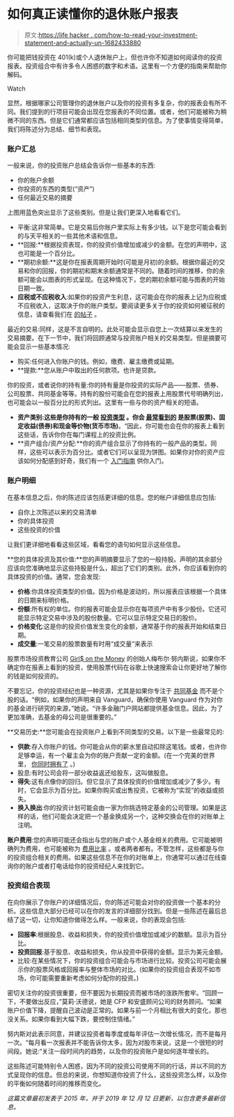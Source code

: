 # 如何真正读懂你的退休账户报表

> 原文:[https://life hacker . com/how-to-read-your-investment-statement-and-actually-un-1682433880](https://lifehacker.com/how-to-read-your-investment-statements-and-actually-un-1682433880)

你可能把钱投资在 401(k)或个人退休账户上，但也许你不知道如何阅读你的投资报表。投资组合中有许多令人困惑的数字和术语。这里有一个方便的指南来帮助你解码。

Watch

显然，根据哪家公司管理你的退休账户以及你的投资有多复杂，你的报表会有所不同。我们提到的行项目可能会出现在您报表的不同位置。或者，他们可能被称为稍微不同的东西。但是它们通常都应该包括相同类型的信息。为了使事情变得简单，我们将陈述分为总结、细节和表现。

### **账户汇总**

一般来说，你的投资账户总结会告诉你一些基本的东西:

*   你的账户余额
*   你投资的东西的类型(“资产”)
*   任何最近交易的摘要

上图用蓝色突出显示了这些类别。但是让我们更深入地看看它们。

*   平衡:这非常简单。它是交易后你账户里实际上有多少钱。以下是您可能会看到的与天平相关的一些其他术语和信息。
*   **回报:**根据投资表现，你的投资价值增加或减少的金额。在您的声明中，这也可能是一个百分比。
*   **期初余额:**这是你在报表周期开始时(可能是月初)的余额。根据你最近的交易和你的回报，你的期初和期末余额通常是不同的。随着时间的推移，你的余额可能会以图表的形式呈现。在这种情况下，您的期初余额可能与图表的开始日期一致。
*   **应税或不应税收入**:如果你的投资产生利息，这可能会在你的报表上记为应税或不应税收入，这取决于你的账户类型。要阅读更多关于你的投资如何被征税的信息，请查看我们在 [的帖子](https://twocents.lifehacker.com/how-different-retirement-income-is-taxed-1825581598) 。

最近的交易:同样，这是不言自明的。此处可能会显示自您上一次结算以来发生的交易摘要。在下一节中，我们将回顾通常与投资账户相关的交易类型。但是摘要可能会显示一些基本情况:

*   购买:任何进入你账户的钱。例如，缴费、雇主缴费或延期。
*   **提款:**您从账户中取出的任何款项。也许是贷款。

你的投资，或者说你的持有量:你的持有量是你投资的实际产品——股票、债券、公司股票、共同基金等等。持有的股份可能会在您的报表上用股票代号明确列出，也可能会以一般百分比的形式列出。这里有一些与你的资产相关的短语。

*   **资产类别:**这些是你持有的一般 [投资类型](https://lifehacker.com/the-many-different-types-of-investments-and-how-they-w-1683582510) 。你会 [最常看到的](http://www.investopedia.com/terms/a/assetclasses.asp) 是**股票(股票)、固定收益(债券)和现金等价物(货币市场)**。“因此，你可能也会在你的报表上看到这些话，告诉你你在每门课程上的投资比例。
*   **资产组合/资产分配:**你的资产组合显示了你持有的一般产品的类型。同样，这些可以表示为百分比。或者它们可以呈现为饼图。如果你对你的资产应该如何分配感到好奇，我们有一个 [入门指南](https://lifehacker.com/how-to-build-an-easy-beginner-set-and-forget-investm-1686878594) 供你入门。

### **账户明细**

在基本信息之后，你的陈述应该包括更详细的信息。您的帐户详细信息应包括:

*   自你上次陈述以来的交易清单
*   你的具体投资
*   这些投资的价值

让我们更详细地看看这些区域，看看您的语句如何显示这些信息。

**您的具体投资及其价值:**您的声明摘要显示了您的一般持股。声明的其余部分应该向您准确地显示这些持股是什么，超出了它们的类别。此外，你应该看到你的具体投资的价值。通常，您会发现:

*   **价格**:你具体投资类型的价值。因为价格是波动的，所以报表应该根据一个具体的日期来标明价格。
*   **份额**:所有权的单位。你的报表可能会显示你在每项资产中有多少股份。它还可能显示特定交易中涉及的股份数量。它可以显示特定交易日的股价。
*   **价格变化**:这是你的投资价值发生变化的金额，通常基于你的报表开始和结束日期。
*   **成交量**:一笔交易的股票数量有时用“成交量”来表示

股票市场投资教育公司 [Girl$ on the Money](https://girlsonthemoney.com/) 的创始人梅布尔·努内斯说，如果你不确定你在报表上看到的投资，使用股票代码在谷歌上快速搜索会让你更好地了解你的钱是如何投资的。

不要忘记，你的投资经纪也是一种资源，尤其是如果你专注于 [共同基金](https://lifehacker.com/how-to-see-whats-actually-inside-your-mutual-fund-1823329898) 而不是个股的话。“例如，如果你的声明来自 Vanguard，确保你使用 Vanguard 作为对你的基金进行研究的来源，”她说。“许多金融门户网站都提供基金信息。因此，为了更加准确，去基金的母公司是很重要的。”

**交易历史:**您可能会在投资账户上看到不同类型的交易。以下是一些最常见的:

*   **供款**:存入你账户的钱。你可能会从你的薪水里自动扣除这笔钱。或者，也许你足够幸运，有一个雇主会为你的账户贡献一定的金额。(在一个完美的世界里， [你同时拥有了](https://twocents.lifehacker.com/how-to-tell-if-your-companys-401-k-plan-is-any-good-1827637152) 。)
*   股息:有时公司会将一部分收益返还给股东，这叫做股息。
*   **得失**:这有点像你的回归。但它显示了具体投资的价值增加或减少了多少。有时，它会显示为百分比。如果你购买或出售投资，它被称为“实现”的收益或损失。
*   **换入换出**:你的投资计划可能会由一家为你挑选特定基金的公司管理。如果是这样的话，他们可能会决定把一个基金换成另一个，这种交换会在你的对账单上注明。

**账户费用**:您的声明可能还会指出与您的账户或个人基金相关的费用。它可能被明确列为费用，也可能被称为 [费用比率](https://twocents.lifehacker.com/this-is-what-a-normal-expense-ratio-fee-looks-like-1837579055) 。或者两者都有。不管怎样，这些都是与你的投资组合相关的费用。如果这些信息不在你的对账单上，你通常可以通过在线查询你的账户或者打电话给你的投资经纪人来找到它。

### **投资组合表现**

在向你展示了你账户的详细情况后，你的陈述可能会对你的投资做一个基本的分析。这些信息大部分已经可以在你的发言的详细部分找到。但是一些陈述在最后总结了这一切，让你知道你做得怎么样。一般来说，你的表现会包括:

*   **回报率**:根据股息、收益和损失，你的投资价值增加或减少的数额。显示为百分比。
*   **投资回报**:基于股息、收益和损失，你从投资中获得的金额。显示为美元金额。
*   比较:在某些情况下，你的投资组合可能会与市场进行比较。投资公司可能会展示你的股票风格或回报率与整体市场的对比。(如果你的投资组合表现不如市场，你可能需要重新考虑如何分配你的投资。)

密切关注你的投资很重要，但不要因为长期投资而被市场的涨跌所套牢。“回顾一下，不要做出反应，”莫莉·沃德说，她是 CFP 和安盛顾问公司的财务顾问。“如果账户价值下降，提醒自己波动是正常的。如果与前一个月相比有很大的变化，那也没关系。如果你看到大幅下跌，要控制住情绪。”

努内斯对此表示同意，并建议投资者每季度或每年评估一次增长情况，而不是每月一次。“每月看一次报表并不能告诉你太多，因为对股市来说，这是一个很短的时间段。她说:“关注一段时间内的趋势，以及你的投资账户是如何逐年增长的。

这些陈述可能特别令人困惑，因为不同的投资公司使用不同的行话，并以不同的方式呈现你的信息。但总的来说，你想知道你投资了什么，这些投资怎么样，以及你的平衡如何随着时间的推移而变化。

*这篇文章最初发表于 2015 年，并于 2019 年 12 月 12 日更新，以包含更多最新信息。*